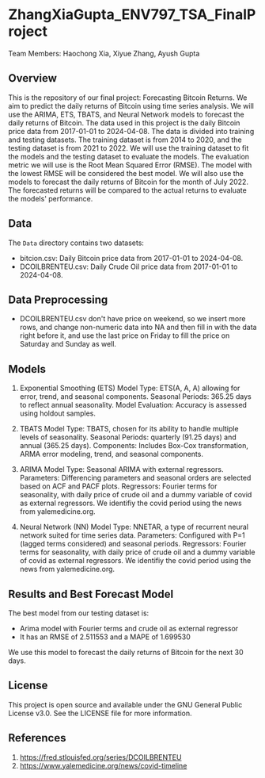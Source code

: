 # ZhangXiaGupta_ENV797_TSA_FinalProject

Team Members: Haochong Xia, Xiyue Zhang, Ayush Gupta


## Overview
This is the repository of our final project: Forecasting Bitcoin Returns. We aim to predict the daily returns of Bitcoin using time series analysis. We will use the ARIMA, ETS, TBATS, and Neural Network models to forecast the daily returns of Bitcoin. The data used in this project is the daily Bitcoin price data from 2017-01-01 to 2024-04-08. The data is divided into training and testing datasets. The training dataset is from 2014 to 2020, and the testing dataset is from 2021 to 2022. We will use the training dataset to fit the models and the testing dataset to evaluate the models. The evaluation metric we will use is the Root Mean Squared Error (RMSE). The model with the lowest RMSE will be considered the best model. We will also use the models to forecast the daily returns of Bitcoin for the month of July 2022. The forecasted returns will be compared to the actual returns to evaluate the models' performance.

## Data
The `Data` directory contains two datasets:
- bitcion.csv: Daily Bitcoin price data from 2017-01-01 to 2024-04-08.
- DCOILBRENTEU.csv: Daily Crude Oil price data from 2017-01-01 to 2024-04-08.

## Data Preprocessing
- DCOILBRENTEU.csv don't have price on weekend, so we insert more rows, and change non-numeric data into NA and then fill in with the data right before it, and use the last price on Friday to fill the price on Saturday and Sunday as well. 


## Models
1. Exponential Smoothing (ETS)
Model Type: ETS(A, A, A) allowing for error, trend, and seasonal components.
Seasonal Periods: 365.25 days to reflect annual seasonality.
Model Evaluation: Accuracy is assessed using holdout samples.

2. TBATS
Model Type: TBATS, chosen for its ability to handle multiple levels of seasonality.
Seasonal Periods: quarterly (91.25 days) and annual (365.25 days).
Components: Includes Box-Cox transformation, ARMA error modeling, trend, and seasonal components.

3. ARIMA
Model Type: Seasonal ARIMA with external regressors.
Parameters: Differencing parameters and seasonal orders are selected based on ACF and PACF plots.
Regressors: Fourier terms for seasonality, with daily price of crude oil and a dummy variable of covid as external regressors. We identifiy the covid period using the news from yalemedicine.org.

4. Neural Network (NN)
Model Type: NNETAR, a type of recurrent neural network suited for time series data.
Parameters: Configured with P=1 (lagged terms considered) and seasonal periods.
Regressors: Fourier terms for seasonality, with daily price of crude oil and a dummy variable of covid as external regressors. We identifiy the covid period using the news from yalemedicine.org.

## Results and Best Forecast Model

The best model from our testing dataset is:
- Arima model with Fourier terms and crude oil as external regressor
- It has an RMSE  of 2.511553 and a MAPE of 1.699530

We use this model to forecast the daily returns of Bitcoin for the next 30 days.


## License
This project is open source and available under the GNU General Public License v3.0. See the LICENSE file for more information.

## References
1. https://fred.stlouisfed.org/series/DCOILBRENTEU
2. https://www.yalemedicine.org/news/covid-timeline